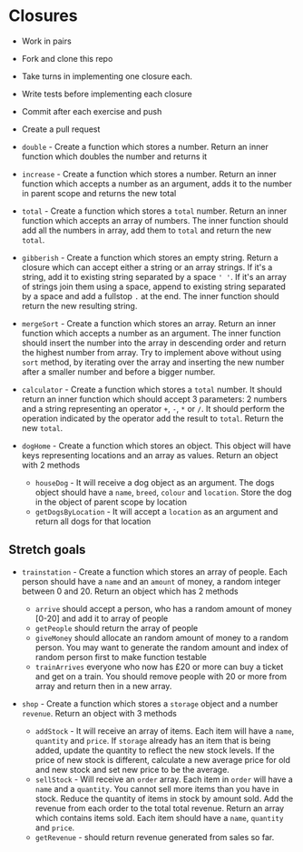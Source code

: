 # Closures

* Work in pairs
* Fork and clone this repo
* Take turns in implementing one closure each.
* Write tests before implementing each closure
* Commit after each exercise and push
* Create a pull request

* `double` - Create a function which stores a number. Return an inner function which doubles the number and returns it

* `increase` - Create a function which stores a number. Return an inner function which accepts a number as an argument, adds it to the number in parent scope and returns the new total

* `total` - Create a function which stores a `total` number. Return an inner function which accepts an array of numbers. The inner function should add all the numbers in array, add them to `total` and return the new `total`.

* `gibberish` - Create a function which stores an empty string. Return a closure which can accept either a string or an array strings. If it's a string, add it to existing string separated by a space `' '`. If it's an array of strings join them using a space, append to existing string separated by a space and add a fullstop `.` at the end. The inner function should return the new resulting string.

* `mergeSort` - Create a function which stores an array. Return an inner function which accepts a number as an argument. The inner function should insert the number into the array in descending order and return the highest number from array. Try to implement above without using `sort` method, by iterating over the array and inserting the new number after a smaller number and before a bigger number.

* `calculator` - Create a function which stores a `total` number. It should return an inner function which should accept 3 parameters: 2 numbers and a string representing an operator `+`, `-`, `*` or `/`. It should perform the operation indicated by the operator add the result to `total`. Return the new `total`.

* `dogHome` - Create a function which stores an object. This object will have keys representing locations and an array as values. Return an object with 2 methods
  * `houseDog` - It will receive a dog object as an argument. The dogs object should have a `name`, `breed`, `colour` and `location`. Store the dog in the object of parent scope by location
  * `getDogsByLocation` - It will  accept a `location` as an argument and return all dogs for that location

## Stretch goals

* `trainstation` - Create a function which stores an array of people. Each person should have a `name` and an `amount` of money, a random integer between 0 and 20. Return an object which has 2 methods
  * `arrive` should accept a person, who has a random amount of money \[0-20\] and add it to array of people
  * `getPeople` should return the array of people
  * `giveMoney` should allocate an random amount of money to a random person. You may want to generate the random amount and index of random person first to make function testable
  * `trainArrives` everyone who now has £20 or more can buy a ticket and get on a train. You should remove people with 20 or more from array and return then in a new array.

* `shop` - Create a function which stores a `storage` object and a number `revenue`. Return an object with 3 methods
  * `addStock` - It will receive an array of items. Each item will have a `name`, `quantity` and `price`. If `storage` already has an item that is being added, update the quantity to reflect the new stock levels. If the price of new stock is different, calculate a new average price for old and new stock and set new price to be the average.
  * `sellStock` - Will receive an `order` array. Each item in `order` will have a `name` and a `quantity`. You cannot sell more items than you have in stock. Reduce the quantity of items in stock by amount sold. Add the revenue from each order to the total total revenue. Return an array which contains items sold. Each item should have a `name`, `quantity` and `price`.
  * `getRevenue` - should return revenue generated from sales so far.
